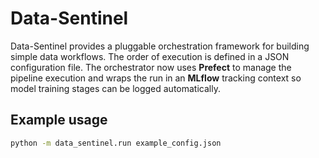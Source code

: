 # Data-Sentinel

Data-Sentinel provides a pluggable orchestration framework for building
simple data workflows. The order of execution is defined in a JSON
configuration file. The orchestrator now uses **Prefect** to manage the
pipeline execution and wraps the run in an **MLflow** tracking context so
model training stages can be logged automatically.

## Example usage

```bash
python -m data_sentinel.run example_config.json
```

